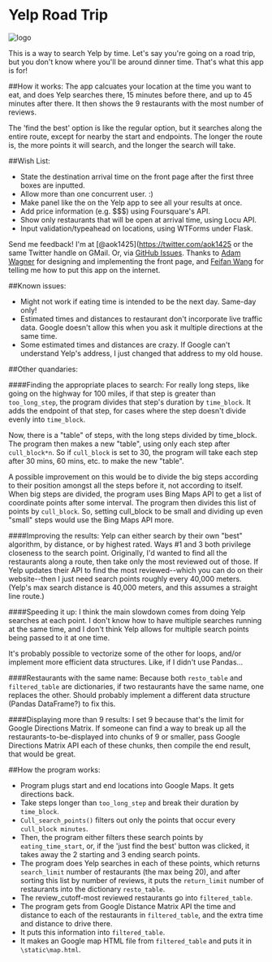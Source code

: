 # Yelp Road Trip
![logo](https://raw.github.com/aok1425/yelp-road-trip-app/master/static/logo.png "")

This is a way to search Yelp by time. Let's say you're going on a road trip, but you don't know where you'll be around dinner time. That's what this app is for!

##How it works:
The app calcuates your location at the time you want to eat, and does Yelp searches there, 15 minutes before there, and up to 45 minutes after there. It then shows the 9 restaurants with the most number of reviews.

The 'find the best' option is like the regular option, but it searches along the entire route, except for nearby the start and endpoints. The longer the route is, the more points it will search, and the longer the search will take.

##Wish List:
* State the destination arrival time on the front page after the first three boxes are inputted.
* Allow more than one concurrent user. :)
* Make panel like the on the Yelp app to see all your results at once.
* Add price information (e.g. $$$) using Foursquare's API.
* Show only restaurants that will be open at arrival time, using Locu API.
* Input validation/typeahead on locations, using WTForms under Flask.

Send me feedback! I'm at [@aok1425](https://twitter.com/aok1425 or the same Twitter handle on GMail. Or, via [GitHub Issues](https://github.com/aok1425/yelp-road-trip-app/issues). Thanks to [Adam Wagner](https://github.com/AdamWagner) for designing and implementing the front page, and [Feifan Wang](https://github.com/4thethrillofit) for telling me how to put this app on the internet.

##Known issues:
* Might not work if eating time is intended to be the next day. Same-day only!
* Estimated times and distances to restaurant don't incorporate live traffic data. Google doesn't allow this when you ask it multiple directions at the same time.
* Some estimated times and distances are crazy. If Google can't understand Yelp's address, I just changed that address to my old house.



##Other quandaries:

####Finding the appropriate places to search:
For really long steps, like going on the highway for 100 miles, if that step is greater than `too_long_step`, the program divides that step's duration by `time_block`. It adds the endpoint of that step, for cases where the step doesn't divide evenly into `time_block`.

Now, there is a "table" of steps, with the long steps divided by time_block. The program then makes a new "table", using only each step after `cull_block*n`. So if `cull_block` is set to 30, the program will take each step after 30 mins, 60 mins, etc. to make the new "table".

A possible improvement on this would be to divide the big steps according to their position amongst all the steps before it, not according to itself. When big steps are divided, the program uses Bing Maps API to get a list of coordinate points after some interval. The program then divides this list of points by `cull_block`. So, setting cull_block to be small and dividing up even "small" steps would use the Bing Maps API more.

####Improving the results:
Yelp can either search by their own "best" algorithm, by distance, or by highest rated. Ways #1 and 3 both privilege closeness to the search point. Originally, I'd wanted to find all the restaurants along a route, then take only the most reviewed out of those. If Yelp updates their API to find the most reviewed--which you can do on their website--then I just need search points roughly every 40,000 meters. (Yelp's max search distance is 40,000 meters, and this assumes a straight line route.)

####Speeding it up:
I think the main slowdown comes from doing Yelp searches at each point. I don't know how to have multiple searches running at the same time, and I don't think Yelp allows for multiple search points being passed to it at one time.

It's probably possible to vectorize some of the other for loops, and/or implement more efficient data structures. Like, if I didn't use Pandas...

####Restaurants with the same name:
Because both `resto_table` and `filtered_table` are dictionaries, if two restaurants have the same name, one replaces the other. Should probably implement a different data structure (Pandas DataFrame?) to fix this.

####Displaying more than 9 results:
I set 9 because that's the limit for Google Directions Matrix. If someone can find a way to break up all the restaurants-to-be-displayed into chunks of 9 or smaller, pass Google Directions Matrix API each of these chunks, then compile the end result, that would be great. 

##How the program works:
* Program plugs start and end locations into Google Maps. It gets directions back.
* Take steps longer than `too_long_step` and break their duration by `time_block`.
* `Cull_search_points()` filters out only the points that occur every `cull_block minutes`.
* Then, the program either filters these search points by `eating_time_start`, or, if the 'just find the best' button was clicked, it takes away the 2 starting and 3 ending search points.
* The program does Yelp searches in each of these points, which returns `search_limit` number of restaurants (the max being 20), and after sorting this list by number of reviews, it puts the `return_limit` number of restaurants into the dictionary `resto_table`.
* The review_cutoff-most reviewed restaurants go into `filtered_table`.
* The program gets from Google Distance Matrix API the time and distance to each of the restaurants in `filtered_table`, and the extra time and distance to drive there.
* It puts this information into `filtered_table`.
* It makes an Google map HTML file from `filtered_table` and puts it in `\static\map.html`.